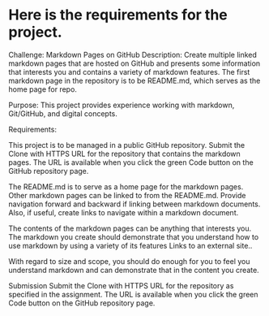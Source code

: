 # Here is the requirements for the project.

Challenge: Markdown Pages on GitHub
Description: Create multiple linked markdown pages that are hosted on GitHub and presents some information that interests you and contains a variety of markdown features. The first markdown page in the repository is to be README.md, which serves as the home page for repo.

Purpose: This project provides experience working with markdown, Git/GitHub, and digital concepts.

Requirements:

This project is to be managed in a public GitHub repository. Submit the Clone with HTTPS URL for the repository that contains the markdown pages. The URL is available when you click the green Code button on the GitHub repository page.

The README.md is to serve as a home page for the markdown pages. Other markdown pages can be linked to from the README.md. Provide navigation forward and backward if linking between markdown documents. Also, if useful, create links to navigate within a markdown document.

The contents of the markdown pages can be anything that interests you. The markdown you create should demonstrate that you understand how to use markdown by using a variety of its features Links to an external site..

With regard to size and scope, you should do enough for you to feel you understand markdown and can demonstrate that in the content you create.

Submission
Submit the Clone with HTTPS URL for the repository as specified in the assignment. The URL is available when you click the green Code button on the GitHub repository page.

